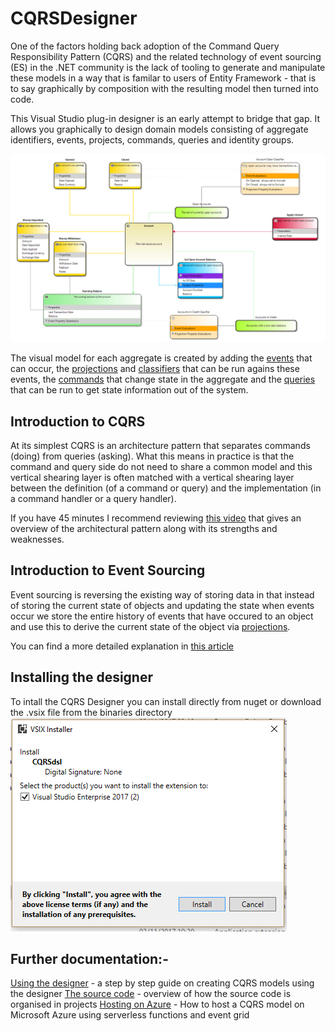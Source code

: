 # CQRSDesigner
One of the factors holding back adoption of the Command Query Responsibility Pattern (CQRS) and the related technology of event sourcing (ES) in the .NET community is the lack of tooling to generate and manipulate these models in a way that is familar to users of Entity Framework - that is to say graphically by composition with the resulting model then turned into code.

This Visual Studio plug-in designer is an early attempt to bridge that gap.  It allows you graphically to design domain models consisting of aggregate identifiers, events, projects, commands, queries and identity groups.

![The visual model](images/bank_account_medium_complexity_domain_clean.PNG)

The visual model for each aggregate is created by adding the [events](event.md) that can occur, the [projections](projection.md) and [classifiers](classifier.md) that can be run agains these events, the [commands](command.png) that change state in the aggregate and the [queries](query.md) that can be run to get state information out of the system.

## Introduction to CQRS

At its simplest CQRS is an architecture pattern that separates commands (doing) from queries (asking). What this means in practice is that the command and query side do not need to share a common model and this vertical shearing layer is often matched with a vertical shearing layer between the definition (of a command or query) and the implementation (in a command handler or a query handler).

If you have 45 minutes I recommend reviewing [this video](https://youtu.be/kpM5gCLF1Zc) that gives an overview of the architectural pattern along with its strengths and weaknesses.

## Introduction to Event Sourcing

Event sourcing is reversing the existing way of storing data in that instead of storing the current state of objects and updating the state when events occur we store the entire history of events that have occured to an object and use this to derive the current state of the object via [projections](projection.md).

You can find a more detailed explanation in [this article](https://www.codeproject.com/Articles/714742/CQRS-on-Windows-Azure-Event-Sourcing)

## Installing the designer

To intall the CQRS Designer you can install directly from nuget or download the .vsix file from the binaries directory
 ![install from vsix](images/install_vsix.PNG)

## Further documentation:-
[Using the designer](designer_howto.md) - a step by step guide on creating CQRS models using the designer
[The source code](src/readme.md) - overview of how the source code is organised in projects
[Hosting on Azure](hosting_azure.md) - How to host a CQRS model on Microsoft Azure using serverless functions and event grid



